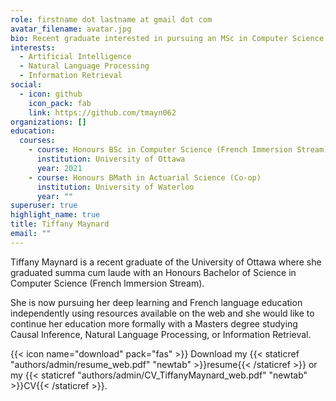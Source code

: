 ```yaml
---
role: firstname dot lastname at gmail dot com
avatar_filename: avatar.jpg
bio: Recent graduate interested in pursuing an MSc in Computer Science
interests:
  - Artificial Intelligence
  - Natural Language Processing
  - Information Retrieval
social:
  - icon: github
    icon_pack: fab
    link: https://github.com/tmayn062
organizations: []
education:
  courses:
    - course: Honours BSc in Computer Science (French Immersion Stream)
      institution: University of Ottawa
      year: 2021
    - course: Honours BMath in Actuarial Science (Co-op)
      institution: University of Waterloo
      year: ""
superuser: true
highlight_name: true
title: Tiffany Maynard
email: ""
---
```

Tiffany Maynard is a recent graduate of the University of Ottawa where she graduated summa cum laude with an Honours Bachelor of Science in Computer Science (French Immersion Stream). 

She is now pursuing her deep learning and French language education independently using resources available on the web and she would like to continue her education more formally with a Masters degree studying Causal Inference, Natural Language Processing, or Information Retrieval.

{{< icon name="download" pack="fas" >}} Download my {{< staticref "authors/admin/resume_web.pdf" "newtab" >}}resume{{< /staticref >}} or my {{< staticref "authors/admin/CV_TiffanyMaynard_web.pdf" "newtab" >}}CV{{< /staticref >}}.